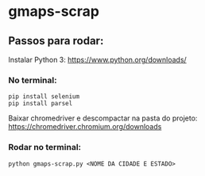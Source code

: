 # gmaps-scrap

## Passos para rodar:

Instalar Python 3: https://www.python.org/downloads/

### No terminal: 
``` 
pip install selenium
pip install parsel
```

Baixar chromedriver e descompactar na pasta do projeto: https://chromedriver.chromium.org/downloads

### Rodar no terminal:

```
python gmaps-scrap.py <NOME DA CIDADE E ESTADO>
```

